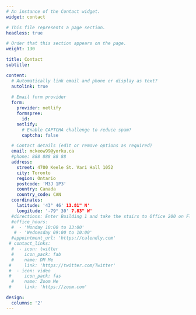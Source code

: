 ```yaml
---
# An instance of the Contact widget.
widget: contact

# This file represents a page section.
headless: true

# Order that this section appears on the page.
weight: 130

title: Contact
subtitle:

content:
  # Automatically link email and phone or display as text?
  autolink: true
  
  # Email form provider
  form:
    provider: netlify
    formspree:
      id:
    netlify:
      # Enable CAPTCHA challenge to reduce spam?
      captcha: false

  # Contact details (edit or remove options as required)
  email: mckeow99@yorku.ca
  #phone: 888 888 88 88
  address:
    street: 4700 Keele St. Vari Hall 1052
    city: Toronto
    region: Ontario
    postcode: 'M3J 1P3'
    country: Canada
    country_code: CAN
  coordinates:
    latitude: '43° 46' 13.81" N'
    longitude: '-79° 30' 7.83" W'
  #directions: Enter Building 1 and take the stairs to Office 200 on Floor 2
  #office_hours:
  #  - 'Monday 10:00 to 13:00'
   # - 'Wednesday 09:00 to 10:00'
  #appointment_url: 'https://calendly.com'
 # contact_links:
  #  - icon: twitter
  #    icon_pack: fab
  #    name: DM Me
 #     link: 'https://twitter.com/Twitter'
 #  - icon: video
 #     icon_pack: fas
  #    name: Zoom Me
 #     link: 'https://zoom.com'

design:
  columns: '2'
---
```

